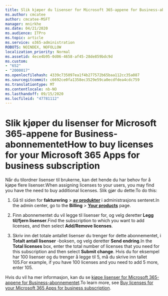 ```yaml
---
title: Slik kjøper du lisenser for Microsoft 365-appene for Business-abonnementet
ms.author: cmcatee
author: cmcatee-MSFT
manager: mnirkhe
ms.date: 04/21/2020
ms.audience: ITPro
ms.topic: article
ms.service: o365-administration
ROBOTS: NOINDEX, NOFOLLOW
localization_priority: Normal
ms.assetid: 4ece4b95-0d06-4658-af45-28de859bdc9d
ms.custom:
- "652"
- "2000017"
ms.openlocfilehash: 4339c735097ea1f4b277572b65baa112cc35a087
ms.sourcegitcommit: c6692ce0fa1358ec3529e59ca0ecdfdea4cdc759
ms.translationtype: MT
ms.contentlocale: nb-NO
ms.lasthandoff: 09/15/2020
ms.locfileid: "47781112"
---
```

# <a name="how-to-buy-licenses-for-your-microsoft-365-apps-for-business-subscription"></a><span data-ttu-id="e9866-102">Slik kjøper du lisenser for Microsoft 365-appene for Business-abonnementet</span><span class="sxs-lookup"><span data-stu-id="e9866-102">How to buy licenses for your Microsoft 365 Apps for business subscription</span></span>

<span data-ttu-id="e9866-103">Når du tilordner lisenser til brukerne, kan det hende du har behov for å kjøpe flere lisenser.</span><span class="sxs-lookup"><span data-stu-id="e9866-103">When assigning licenses to your users, you may find you have the need to buy additional licenses.</span></span> <span data-ttu-id="e9866-104">Slik gjør du dette:</span><span class="sxs-lookup"><span data-stu-id="e9866-104">To do this:</span></span>
  
1. <span data-ttu-id="e9866-105">Gå til siden for **fakturering** \> **[av produkter](https://go.microsoft.com/fwlink/p/?linkid=842054)** i administrasjons senteret.</span><span class="sxs-lookup"><span data-stu-id="e9866-105">In the admin center, go to the **Billing** \> **[Your products](https://go.microsoft.com/fwlink/p/?linkid=842054)** page.</span></span>

2. <span data-ttu-id="e9866-106">Finn abonnementet du vil legge til lisenser for, og velg deretter **Legg til/fjern lisenser**.</span><span class="sxs-lookup"><span data-stu-id="e9866-106">Find the subscription to which you want to add licenses, and then select **Add/Remove licenses**.</span></span>

3. <span data-ttu-id="e9866-107">Skriv inn det totale antallet lisenser du trenger for dette abonnementet, i **Totalt antall lisenser** -boksen, og velg deretter **Send endring**.</span><span class="sxs-lookup"><span data-stu-id="e9866-107">In the **Total licenses** box, enter the total number of licenses that you need for this subscription and then select **Submit change**.</span></span> <span data-ttu-id="e9866-108">Hvis du for eksempel har 100 lisenser og du trenger å legge til 5, må du skrive inn tallet 105.</span><span class="sxs-lookup"><span data-stu-id="e9866-108">For example, if you have 100 licenses and you need to add 5 more, enter 105.</span></span>

<span data-ttu-id="e9866-109">Hvis du vil ha mer informasjon, kan du se [kjøpe lisenser for Microsoft 365-appene for Business-abonnementet](https://docs.microsoft.com/microsoft-365/commerce/licenses/buy-licenses).</span><span class="sxs-lookup"><span data-stu-id="e9866-109">To learn more, see [Buy licenses for your Microsoft 365 Apps for business subscription](https://docs.microsoft.com/microsoft-365/commerce/licenses/buy-licenses).</span></span>